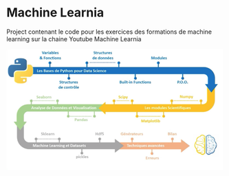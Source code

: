 # Machine Learnia
Project contenant le code pour les exercices des formations de machine learning sur la chaine Youtube Machine Learnia

![screenshot](docs/programme-formation.png)
